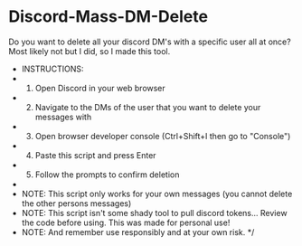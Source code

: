 # Discord-Mass-DM-Delete
Do you want to delete all your discord DM's with a specific user all at once? Most likely not but I did, so I made this tool.

 * INSTRUCTIONS:
 * 1. Open Discord in your web browser
 * 2. Navigate to the DMs of the user that you want to delete your messages with
 * 3. Open browser developer console (Ctrl+Shift+I then go to "Console")
 * 4. Paste this script and press Enter
 * 5. Follow the prompts to confirm deletion
 * 
 * NOTE: This script only works for your own messages (you cannot delete the other persons messages)
 * NOTE: This script isn't some shady tool to pull discord tokens... Review the code before using. This was made for personal use!
 * NOTE: And remember use responsibly and at your own risk.
 */
